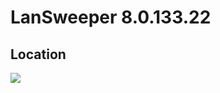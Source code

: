 # LanSweeper 8.0.133.22

## Location
[<img src="https://i.imgur.com/apFUbgbg.png">](https://i.imgur.com/apFUbgbg.png)


